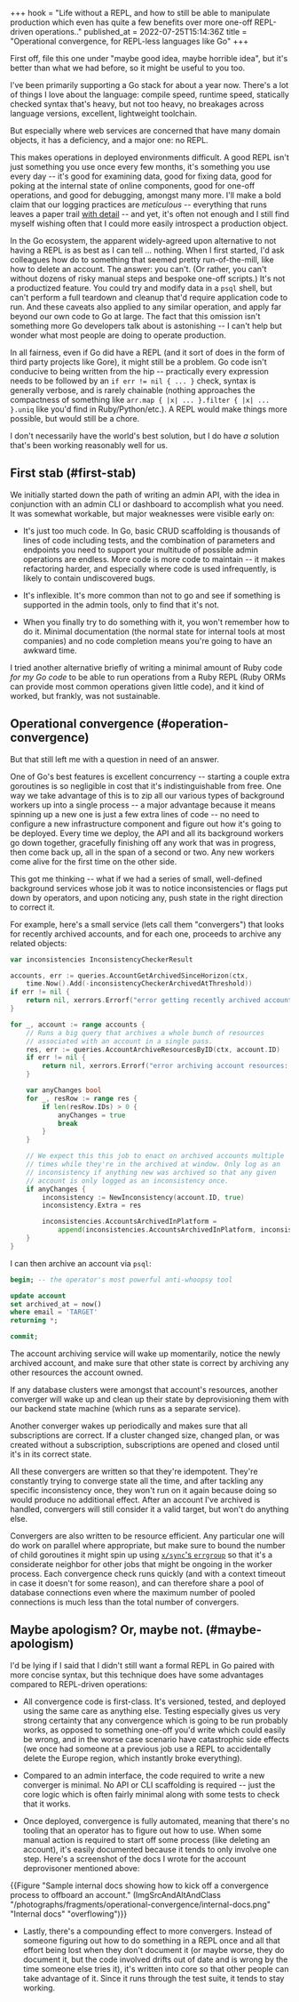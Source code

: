 +++
hook = "Life without a REPL, and how to still be able to manipulate production which even has quite a few benefits over more one-off REPL-driven operations.."
published_at = 2022-07-25T15:14:36Z
title = "Operational convergence, for REPL-less languages like Go"
+++

First off, file this one under "maybe good idea, maybe horrible idea", but it's better than what we had before, so it might be useful to you too.

I've been primarily supporting a Go stack for about a year now. There's a lot of things I love about the language: compile speed, runtime speed, statically checked syntax that's heavy, but not too heavy, no breakages across language versions, excellent, lightweight toolchain.

But especially where web services are concerned that have many domain objects, it has a deficiency, and a major one: no REPL.

This makes operations in deployed environments difficult. A good REPL isn't just something you use once every few months, it's something you use every day -- it's good for examining data, good for fixing data, good for poking at the internal state of online components, good for one-off operations, and good for debugging, amongst many more. I'll make a bold claim that our logging practices are _meticulous_ -- everything that runs leaves a paper trail [with detail]() -- and yet, it's often not enough and I still find myself wishing often that I could more easily introspect a production object.

In the Go ecosystem, the apparent widely-agreed upon alternative to not having a REPL is as best as I can tell ... nothing. When I first started, I'd ask colleagues how do to something that seemed pretty run-of-the-mill, like how to delete an account. The answer: you can't. (Or rather, you can't without dozens of risky manual steps and bespoke one-off scripts.) It's not a productized feature. You could try and modify data in a `psql` shell, but can't perform a full teardown and cleanup that'd require application code to run. And these caveats also applied to any similar operation, and apply far beyond our own code to Go at large. The fact that this omission isn't something more Go developers talk about is astonishing -- I can't help but wonder what most people are doing to operate production.

In all fairness, even if Go did have a REPL (and it sort of does in the form of third party projects like Gore), it might still be a problem. Go code isn't conducive to being written from the hip -- practically every expression needs to be followed by an `if err != nil { ... }` check, syntax is generally verbose, and is rarely chainable (nothing approaches the compactness of something like `arr.map { |x| ... }.filter { |x| ... }.uniq` like you'd find in Ruby/Python/etc.). A REPL would make things more possible, but would still be a chore.

I don't necessarily have the world's best solution, but I do have _a_ solution that's been working reasonably well for us.

## First stab (#first-stab)

We initially started down the path of writing an admin API, with the idea in conjunction with an admin CLI or dashboard to accomplish what you need. It was somewhat workable, but major weaknesses were visible early on:

* It's just too much code. In Go, basic CRUD scaffolding is thousands of lines of code including tests, and the combination of parameters and endpoints you need to support your multitude of possible admin operations are endless. More code is more code to maintain -- it makes refactoring harder, and especially where code is used infrequently, is likely to contain undiscovered bugs.

* It's inflexible. It's more common than not to go and see if something is supported in the admin tools, only to find that it's not.

* When you finally try to do something with it, you won't remember how to do it. Minimal documentation (the normal state for internal tools at most companies) and no code completion means you're going to have an awkward time.

I tried another alternative briefly of writing a minimal amount of Ruby code _for my Go code_ to be able to run operations from a Ruby REPL (Ruby ORMs can provide most common operations given little code), and it kind of worked, but frankly, was not sustainable.

## Operational convergence (#operation-convergence)

But that still left me with a question in need of an answer.

One of Go's best features is excellent concurrency -- starting a couple extra goroutines is so negligible in cost that it's indistinguishable from free. One way we take advantage of this is to zip all our various types of background workers up into a single process -- a major advantage because it means spinning up a new one is just a few extra lines of code -- no need to configure a new infrastructure component and figure out how it's going to be deployed. Every time we deploy, the API and all its background workers go down together, gracefully finishing off any work that was in progress, then come back up, all in the span of a second or two. Any new workers come alive for the first time on the other side.

This got me thinking -- what if we had a series of small, well-defined background services whose job it was to notice inconsistencies or flags put down by operators, and upon noticing any, push state in the right direction to correct it.

For example, here's a small service (lets call them "convergers") that looks for recently archived accounts, and for each one, proceeds to archive any related objects:

``` go
var inconsistencies InconsistencyCheckerResult

accounts, err := queries.AccountGetArchivedSinceHorizon(ctx,
    time.Now().Add(-inconsistencyCheckerArchivedAtThreshold))
if err != nil {
    return nil, xerrors.Errorf("error getting recently archived accounts: %w", err)
}

for _, account := range accounts {
    // Runs a big query that archives a whole bunch of resources
    // associated with an account in a single pass.
    res, err := queries.AccountArchiveResourcesByID(ctx, account.ID)
    if err != nil {
        return nil, xerrors.Errorf("error archiving account resources: %w", err)
    }

    var anyChanges bool
    for _, resRow := range res {
        if len(resRow.IDs) > 0 {
            anyChanges = true
            break
        }
    }

    // We expect this this job to enact on archived accounts multiple
    // times while they're in the archived at window. Only log as an
    // inconsistency if anything new was archived so that any given
    // account is only logged as an inconsistency once.
    if anyChanges {
        inconsistency := NewInconsistency(account.ID, true)
        inconsistency.Extra = res

        inconsistencies.AccountsArchivedInPlatform =
            append(inconsistencies.AccountsArchivedInPlatform, inconsistency)
    }
}
```

I can then archive an account via `psql`:

``` sql
begin; -- the operator's most powerful anti-whoopsy tool

update account
set archived_at = now()
where email = 'TARGET'
returning *;

commit;
```

The account archiving service will wake up momentarily, notice the newly archived account, and make sure that other state is correct by archiving any other resources the account owned.

If any database clusters were amongst that account's resources, another converger will wake up and clean up their state by deprovisioning them with our backend state machine (which runs as a separate service).

Another converger wakes up periodically and makes sure that all subscriptions are correct. If a cluster changed size, changed plan, or was created without a subscription, subscriptions are opened and closed until it's in its correct state.

All these convergers are written so that they're idempotent. They're constantly trying to converge state all the time, and after tackling any specific inconsistency once, they won't run on it again because doing so would produce no additional effect. After an account I've archived is handled, convergers will still consider it a valid target, but won't do anything else.

Convergers are also written to be resource efficient. Any particular one will do work on parallel where appropriate, but make sure to bound the number of child goroutines it might spin up using [`x/sync`'s `errgroup`](https://pkg.go.dev/golang.org/x/sync/errgroup) so that it's a considerate neighbor for other jobs that might be ongoing in the worker process. Each convergence check runs quickly (and with a context timeout in case it doesn't for some reason), and can therefore share a pool of database connections even where the maximum number of pooled connections is much less than the total number of convergers.

## Maybe apologism? Or, maybe not. (#maybe-apologism)

I'd be lying if I said that I didn't still want a formal REPL in Go paired with more concise syntax, but this technique does have some advantages compared to REPL-driven operations:

* All convergence code is first-class. It's versioned, tested, and deployed using the same care as anything else. Testing especially gives us very strong certainty that any convergence which is going to be run probably works, as opposed to something one-off you'd write which could easily be wrong, and in the worse case scenario have catastrophic side effects (we once had someone at a previous job use a REPL to accidentally delete the Europe region, which instantly broke everything).

* Compared to an admin interface, the code required to write a new converger is minimal. No API or CLI scaffolding is required -- just the core logic which is often fairly minimal along with some tests to check that it works.

* Once deployed, convergence is fully automated, meaning that there's no tooling that an operator has to figure out how to use. When some manual action is required to start off some process (like deleting an account), it's easily documented because it tends to only involve one step. Here's a screenshot of the docs I wrote for the account deprovisoner mentioned above:

{{Figure "Sample internal docs showing how to kick off a convergence process to offboard an account." (ImgSrcAndAltAndClass "/photographs/fragments/operational-convergence/internal-docs.png" "Internal docs" "overflowing")}}

* Lastly, there's a compounding effect to more convergers. Instead of someone figuring out how to do something in a REPL once and all that effort being lost when they don't document it (or maybe worse, they do document it, but the code involved drifts out of date and is wrong by the time someone else tries it), it's written into core so that other people can take advantage of it. Since it runs through the test suite, it tends to stay working.
